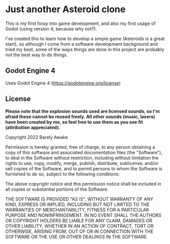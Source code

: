 # Just another Asteroid clone

This is my first foray into game development, and also my first usage of Godot (using version 4, because why not?).

I've created this to learn how to develop a simple game (Asteroids is a great start), so although I come from a software development background
and tried my best, some of the ways things are done in this project are probably not the best way to do things.


## Godot Engine 4
Uses Godot Engine 4 (https://godotengine.org/license)


## License

__Please note that the explosion sounds used are licensed sounds, so I'm afraid these cannot be reused freely.
All other sounds (music, lasers) have been created by me, so feel free to use them as you see fit (attribution appreciated).__

Copyright 2022 Barely Awake

Permission is hereby granted, free of charge, to any person obtaining a copy of this software and associated documentation files (the "Software"), to deal in the Software without restriction, including without limitation the rights to use, copy, modify, merge, publish, distribute, sublicense, and/or sell copies of the Software, and to permit persons to whom the Software is furnished to do so, subject to the following conditions:

The above copyright notice and this permission notice shall be included in all copies or substantial portions of the Software.

THE SOFTWARE IS PROVIDED "AS IS", WITHOUT WARRANTY OF ANY KIND, EXPRESS OR IMPLIED, INCLUDING BUT NOT LIMITED TO THE WARRANTIES OF MERCHANTABILITY, FITNESS FOR A PARTICULAR PURPOSE AND NONINFRINGEMENT. IN NO EVENT SHALL THE AUTHORS OR COPYRIGHT HOLDERS BE LIABLE FOR ANY CLAIM, DAMAGES OR OTHER LIABILITY, WHETHER IN AN ACTION OF CONTRACT, TORT OR OTHERWISE, ARISING FROM, OUT OF OR IN CONNECTION WITH THE SOFTWARE OR THE USE OR OTHER DEALINGS IN THE SOFTWARE.
